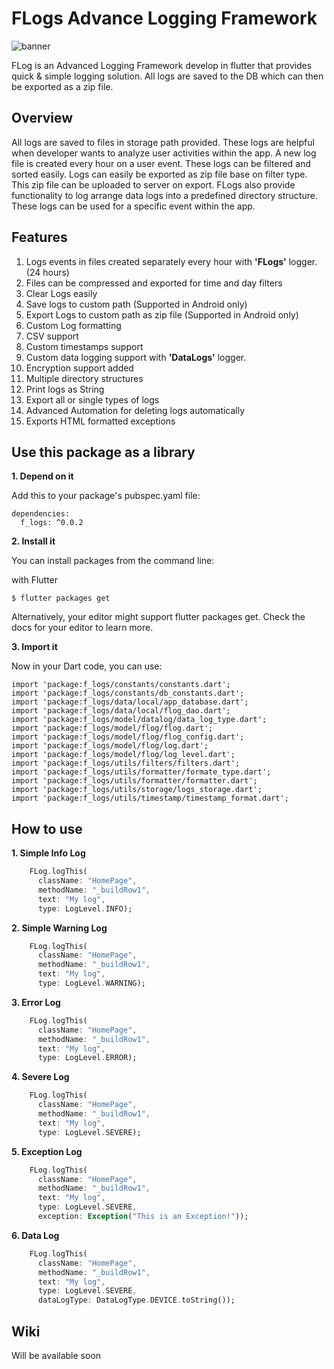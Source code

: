# FLogs Advance Logging Framework

![banner](https://github.com/zubairehman/Flogs/blob/master/images/flogs-banner.png)

FLog is an Advanced Logging Framework develop in flutter that provides quick & simple logging solution. All logs are saved to the DB which can then be exported as a zip file.

Overview
--------

All logs are saved to files in storage path provided. These logs are helpful when developer wants to analyze user activities within the app. A new log file is created every hour on a user event. These logs can be filtered and sorted easily. Logs can easily be exported as zip file base on filter type. This zip file can be uploaded to server on export. FLogs also provide functionality to log arrange data logs into a predefined directory structure. These logs can be used for a specific event within the app.

Features
--------

1. Logs events in files created separately every hour with **'FLogs'** logger. (24 hours)
2. Files can be compressed and exported for time and day filters
3. Clear Logs easily
4. Save logs to custom path (Supported in Android only)
5. Export Logs to custom path as zip file (Supported in Android only)
6. Custom Log formatting
7. CSV support
8. Custom timestamps support
9. Custom data logging support with **'DataLogs'** logger.
10. Encryption support added
11. Multiple directory structures
12. Print logs as String
13. Export all or single types of logs
14. Advanced Automation for deleting logs automatically
15. Exports HTML formatted exceptions

                
Use this package as a library
-----------------------------

**1. Depend on it**

Add this to your package's pubspec.yaml file:

```
dependencies:
  f_logs: ^0.0.2
```

**2. Install it**

You can install packages from the command line:

with Flutter

```
$ flutter packages get
```

Alternatively, your editor might support flutter packages get. Check the docs for your editor to learn more.

**3. Import it**

Now in your Dart code, you can use:

```
import 'package:f_logs/constants/constants.dart';
import 'package:f_logs/constants/db_constants.dart';
import 'package:f_logs/data/local/app_database.dart';
import 'package:f_logs/data/local/flog_dao.dart';
import 'package:f_logs/model/datalog/data_log_type.dart';
import 'package:f_logs/model/flog/flog.dart';
import 'package:f_logs/model/flog/flog_config.dart';
import 'package:f_logs/model/flog/log.dart';
import 'package:f_logs/model/flog/log_level.dart';
import 'package:f_logs/utils/filters/filters.dart';
import 'package:f_logs/utils/formatter/formate_type.dart';
import 'package:f_logs/utils/formatter/formatter.dart';
import 'package:f_logs/utils/storage/logs_storage.dart';
import 'package:f_logs/utils/timestamp/timestamp_format.dart';
```

How to use
------------

**1. Simple Info Log**

```dart
    FLog.logThis(
      className: "HomePage",
      methodName: "_buildRow1",
      text: "My log",
      type: LogLevel.INFO);
```

**2. Simple Warning Log**

```dart
    FLog.logThis(
      className: "HomePage",
      methodName: "_buildRow1",
      text: "My log",
      type: LogLevel.WARNING);
```

**3. Error Log**

```dart
    FLog.logThis(
      className: "HomePage",
      methodName: "_buildRow1",
      text: "My log",
      type: LogLevel.ERROR);
```

**4. Severe Log**

```dart
    FLog.logThis(
      className: "HomePage",
      methodName: "_buildRow1",
      text: "My log",
      type: LogLevel.SEVERE);
```

**5. Exception Log**

```dart
    FLog.logThis(
      className: "HomePage",
      methodName: "_buildRow1",
      text: "My log",
      type: LogLevel.SEVERE, 
      exception: Exception("This is an Exception!"));
```

**6. Data Log**

```dart
    FLog.logThis(
      className: "HomePage",
      methodName: "_buildRow1",
      text: "My log",
      type: LogLevel.SEVERE,
      dataLogType: DataLogType.DEVICE.toString());
```

Wiki
--------

Will be available soon

